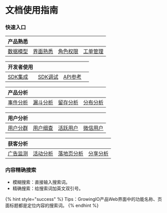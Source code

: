 # 文档使用指南

### 快速入口

| 产品熟悉 |  |  |  |
| :--- | :--- | :--- | :--- |
| [数据模型](introduction/datamodel/) | [界面熟悉](introduction/chan-pin-jie-mian-shou-xi.md) | [角色权限](introduction/jiao-se-quan-xian-shuo-ming.md) | [工单管理](product-manual/sysmanage/tickets/) |

| 开发者使用 |  |  |  |
| :--- | :--- | :--- | :--- |
| [SDK集成](developer-manual/sdkintegrated/) | [SDK调试](developer-manual/debugging/) | [API参考](developer-manual/api-reference/) |  |

| 产品分析 |  |  |  |
| :--- | :--- | :--- | :--- |
| [事件分析](product-manual/product-analysis/event-analysis/) | [漏斗分析](product-manual/product-analysis/funnel/) | [留存分析](product-manual/product-analysis/retention/) | [分布分析](product-manual/product-analysis/frequency/) |

| 用户分析 |  |  |  |
| :--- | :--- | :--- | :--- |
| [用户分群](product-manual/uesr-analysis/segmentations/) | [用户细查](product-manual/uesr-analysis/userinsights/) | [活跃用户](product-manual/uesr-analysis/active-users/) | [微信用户](product-manual/uesr-analysis/wei-xin-ying-yong-yong-hu-fen-xi.md) |

| 获客分析 |  |  |  |
| :--- | :--- | :--- | :--- |
| [广告监测](product-manual/growing/ads/) | [活动分析](product-manual/growing/activities.md) | [落地页分析](product-manual/growing/landing.md) | [分享分析](product-manual/growing/shareanalysis.md) |

### 内容精确搜索

* 模糊搜索：直接输入搜索词。
* 精确搜索：给搜索词加英文双引号。

{% hint style="success" %}
Tips：GrowingIO产品Web界面中的功能名称、页面标题都是定位内容的搜索词。
{% endhint %}

